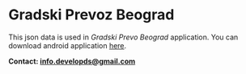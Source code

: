 # Gradski Prevoz Beograd

This json data is used in _Gradski Prevo Beograd_ application.
You can download android application [here](https://play.google.com/store/apps/details?id=com.gradskiprevozbeograd).

**Contact: info.developds@gmail.com**

